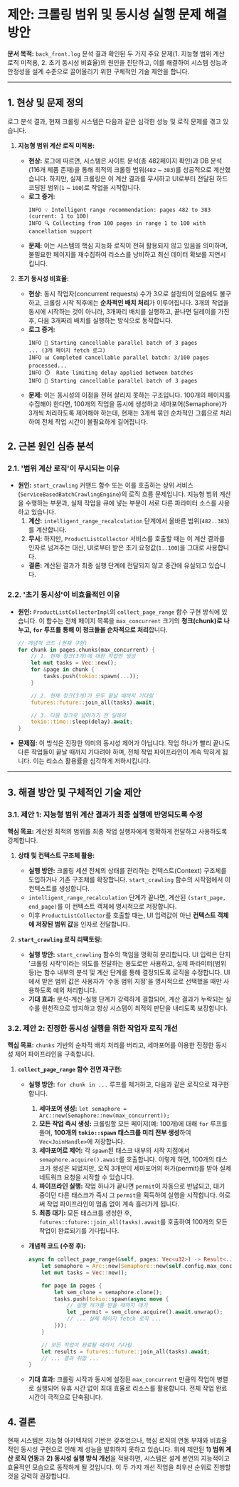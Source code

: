 # 제안: 크롤링 범위 및 동시성 실행 문제 해결 방안

**문서 목적:** `back_front.log` 분석 결과 확인된 두 가지 주요 문제(1. 지능형 범위 계산 로직 미적용, 2. 초기 동시성 비효율)의 원인을 진단하고, 이를 해결하여 시스템 성능과 안정성을 설계 수준으로 끌어올리기 위한 구체적인 기술 제안을 합니다.

--- 

## 1. 현상 및 문제 정의

로그 분석 결과, 현재 크롤링 시스템은 다음과 같은 심각한 성능 및 로직 문제를 겪고 있습니다.

1.  **지능형 범위 계산 로직 미적용:**
    -   **현상:** 로그에 따르면, 시스템은 사이트 분석(총 482페이지 확인)과 DB 분석(116개 제품 존재)을 통해 최적의 크롤링 범위(`482` ~ `383`)를 성공적으로 계산했습니다. 하지만, 실제 크롤링은 이 계산 결과를 무시하고 UI로부터 전달된 하드코딩된 범위(`1` ~ `100`)로 작업을 시작합니다.
    -   **로그 증거:**
        ```log
        INFO 💡 Intelligent range recommendation: pages 482 to 383 (current: 1 to 100)
        INFO 🔍 Collecting from 100 pages in range 1 to 100 with cancellation support
        ```
    -   **문제:** 이는 시스템의 핵심 지능화 로직이 전혀 활용되지 않고 있음을 의미하며, 불필요한 페이지를 재수집하여 리소스를 낭비하고 최신 데이터 확보를 지연시킵니다.

2.  **초기 동시성 비효율:**
    -   **현상:** 동시 작업자(concurrent requests) 수가 3으로 설정되어 있음에도 불구하고, 크롤링 시작 직후에는 **순차적인 배치 처리**가 이루어집니다. 3개의 작업을 동시에 시작하는 것이 아니라, 3개짜리 배치를 실행하고, 끝나면 딜레이를 가진 후, 다음 3개짜리 배치를 실행하는 방식으로 동작합니다.
    -   **로그 증거:**
        ```log
        INFO 🚀 Starting cancellable parallel batch of 3 pages
        ... (3개 페이지 fetch 로그)
        INFO 📊 Completed cancellable parallel batch: 3/100 pages processed...
        INFO ⏱️  Rate limiting delay applied between batches
        INFO 🚀 Starting cancellable parallel batch of 3 pages
        ```
    -   **문제:** 이는 동시성의 이점을 전혀 살리지 못하는 구조입니다. 100개의 페이지를 수집해야 한다면, 100개의 작업을 동시에 생성하고 세마포어(Semaphore)가 3개씩 처리하도록 제어해야 하는데, 현재는 3개씩 묶인 순차적인 그룹으로 처리하여 전체 작업 시간이 불필요하게 길어집니다.

## 2. 근본 원인 심층 분석

### 2.1. '범위 계산 로직'이 무시되는 이유

-   **원인:** `start_crawling` 커맨드 함수 또는 이를 호출하는 상위 서비스(`ServiceBasedBatchCrawlingEngine`)의 로직 흐름 문제입니다. 지능형 범위 계산을 수행하는 부분과, 실제 작업을 큐에 넣는 부분이 서로 다른 파라미터 소스를 사용하고 있습니다.
    1.  **계산:** `intelligent_range_recalculation` 단계에서 올바른 범위(`482..383`)를 계산합니다.
    2.  **무시:** 하지만, `ProductListCollector` 서비스를 호출할 때는 이 계산 결과를 인자로 넘겨주는 대신, UI로부터 받은 초기 요청값(`1..100`)을 그대로 사용합니다.
    -   **결론:** 계산된 결과가 최종 실행 단계에 전달되지 않고 중간에 유실되고 있습니다.

### 2.2. '초기 동시성'이 비효율적인 이유

-   **원인:** `ProductListCollectorImpl`의 `collect_page_range` 함수 구현 방식에 있습니다. 이 함수는 전체 페이지 목록을 `max_concurrent` 크기의 **청크(chunk)로 나누고, `for` 루프를 통해 이 청크들을 순차적으로 처리**합니다.
    ```rust
    // 개념적 코드 (현재 구현)
    for chunk in pages.chunks(max_concurrent) {
        // 1. 현재 청크(3개)에 대한 작업만 생성
        let mut tasks = Vec::new();
        for &page in chunk {
            tasks.push(tokio::spawn(...));
        }

        // 2. 현재 청크(3개)가 모두 끝날 때까지 기다림
        futures::future::join_all(tasks).await;

        // 3. 다음 청크로 넘어가기 전 딜레이
        tokio::time::sleep(delay).await;
    }
    ```
-   **문제점:** 이 방식은 진정한 의미의 동시성 제어가 아닙니다. 작업 하나가 빨리 끝나도 다른 작업들이 끝날 때까지 기다려야 하며, 전체 작업 파이프라인이 계속 막히게 됩니다. 이는 리소스 활용률을 심각하게 저하시킵니다.

--- 

## 3. 해결 방안 및 구체적인 기술 제안

### 3.1. 제안 1: 지능형 범위 계산 결과가 최종 실행에 반영되도록 수정

**핵심 목표:** 계산된 최적의 범위를 최종 작업 실행자에게 명확하게 전달하고 사용하도록 강제합니다.

1.  **상태 및 컨텍스트 구조체 활용:**
    -   **실행 방안:** 크롤링 세션 전체의 상태를 관리하는 컨텍스트(Context) 구조체를 도입하거나 기존 구조체를 확장합니다. `start_crawling` 함수의 시작점에서 이 컨텍스트를 생성합니다.
    -   `intelligent_range_recalculation` 단계가 끝나면, 계산된 `(start_page, end_page)`를 이 컨텍스트 객체에 명시적으로 저장합니다.
    -   이후 `ProductListCollector`를 호출할 때는, UI 입력값이 아닌 **컨텍스트 객체에 저장된 범위 값**을 인자로 전달합니다.

2.  **`start_crawling` 로직 리팩토링:**
    -   **실행 방안:** `start_crawling` 함수의 책임을 명확히 분리합니다. UI 입력은 단지 '크롤링 시작'이라는 의도를 전달하는 용도로만 사용하고, 실제 파라미터(범위 등)는 함수 내부의 분석 및 계산 단계를 통해 결정되도록 로직을 수정합니다. UI에서 받은 범위 값은 사용자가 '수동 범위 지정'을 명시적으로 선택했을 때만 사용하도록 예외 처리합니다.
    -   **기대 효과:** 분석-계산-실행 단계가 강력하게 결합되어, 계산 결과가 누락되는 실수를 원천적으로 방지하고 항상 시스템이 최적의 판단을 내리도록 보장합니다.

### 3.2. 제안 2: 진정한 동시성 실행을 위한 작업자 로직 개선

**핵심 목표:** `chunks` 기반의 순차적 배치 처리를 버리고, 세마포어를 이용한 진정한 동시성 제어 파이프라인을 구축합니다.

1.  **`collect_page_range` 함수 전면 재구현:**
    -   **실행 방안:** `for chunk in ...` 루프를 제거하고, 다음과 같은 로직으로 재구현합니다.
        1.  **세마포어 생성:** `let semaphore = Arc::new(Semaphore::new(max_concurrent));`
        2.  **모든 작업 즉시 생성:** 크롤링할 모든 페이지(예: 100개)에 대해 `for` 루프를 돌며, **100개의 `tokio::spawn` 태스크를 미리 전부 생성**하여 `Vec<JoinHandle>`에 저장합니다.
        3.  **세마포어로 제어:** 각 `spawn`된 태스크 내부의 시작 지점에서 `semaphore.acquire().await`를 호출합니다. 이렇게 하면, 100개의 태스크가 생성은 되었지만, 오직 3개만이 세마포어의 허가(permit)를 받아 실제 네트워크 요청을 시작할 수 있습니다.
        4.  **파이프라인 실행:** 작업 하나가 끝나면 `permit`이 자동으로 반납되고, 대기 중이던 다른 태스크가 즉시 그 `permit`을 획득하여 실행을 시작합니다. 이로써 작업 파이프라인이 멈춤 없이 계속 흘러가게 됩니다.
        5.  **최종 대기:** 모든 태스크를 생성한 후, `futures::future::join_all(tasks).await`를 호출하여 100개의 모든 작업이 완료되기를 기다립니다.

    -   **개념적 코드 (수정 후):**
        ```rust
        async fn collect_page_range(&self, pages: Vec<u32>) -> Result<...> {
            let semaphore = Arc::new(Semaphore::new(self.config.max_concurrent));
            let mut tasks = Vec::new();

            for page in pages {
                let sem_clone = semaphore.clone();
                tasks.push(tokio::spawn(async move {
                    // 실행 허가를 받을 때까지 대기
                    let _permit = sem_clone.acquire().await.unwrap();
                    // ... 실제 페이지 fetch 로직 ...
                }));
            }

            // 모든 작업이 완료될 때까지 기다림
            let results = futures::future::join_all(tasks).await;
            // ... 결과 취합 ...
        }
        ```
    -   **기대 효과:** 크롤링 시작과 동시에 설정된 `max_concurrent` 만큼의 작업이 병렬로 실행되어 유휴 시간 없이 최대 효율로 리소스를 활용합니다. 전체 작업 완료 시간이 극적으로 단축됩니다.

## 4. 결론

현재 시스템은 지능형 아키텍처의 기반은 갖추었으나, 핵심 로직의 연동 부재와 비효율적인 동시성 구현으로 인해 제 성능을 발휘하지 못하고 있습니다. 위에 제안된 **1) 범위 계산 로직 연동**과 **2) 동시성 실행 방식 개선**을 적용하면, 시스템은 설계 본연의 지능적이고 효율적인 모습으로 동작하게 될 것입니다. 이 두 가지 개선 작업을 최우선 순위로 진행할 것을 강력히 권장합니다.

